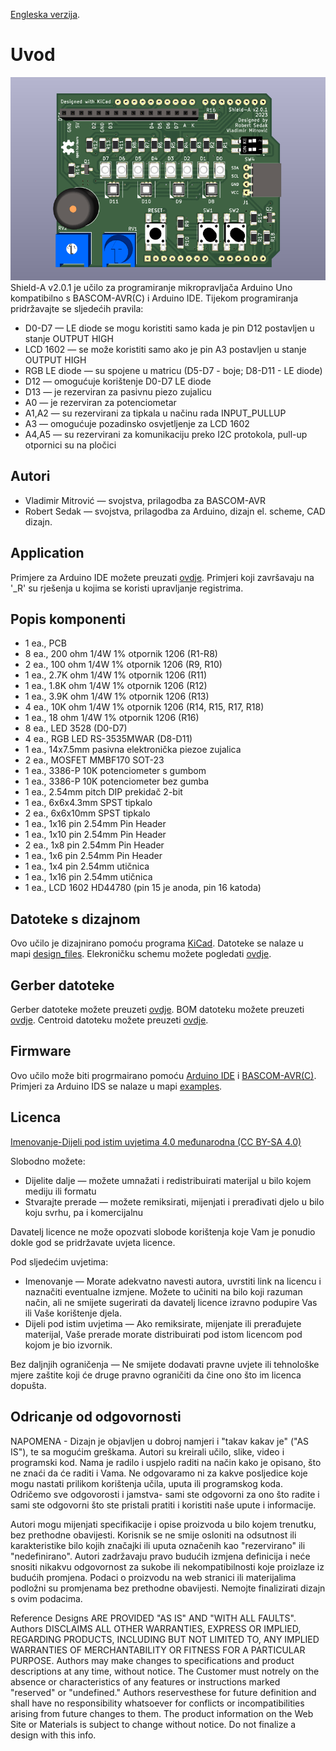 [Engleska verzija](README.md). 

Uvod
============
![Shield application](images/shield-a_v2.0_01.png)
Shield-A v2.0.1 je učilo za programiranje mikropravljača Arduino Uno kompatibilno s BASCOM-AVR(C) i Arduino IDE.
Tijekom programiranja pridržavajte se sljedećih pravila:
- D0-D7 — LE diode se mogu koristiti samo kada je pin D12 postavljen u stanje OUTPUT HIGH
- LCD 1602 — se može koristiti samo ako je pin A3 postavljen u stanje OUTPUT HIGH
- RGB LE diode — su spojene u matricu (D5-D7 - boje; D8-D11 - LE diode)
- D12 — omogućuje korištenje D0-D7 LE diode
- D13 — je rezerviran za pasivnu piezo zujalicu
- A0 — je rezerviran za potenciometar
- A1,A2 — su rezervirani za tipkala u načinu rada INPUT_PULLUP
- A3 — omogućuje pozadinsko osvjetljenje za LCD 1602
- A4,A5 — su rezervirani za komunikaciju preko I2C protokola, pull-up otpornici su na pločici


Autori
------------
- Vladimir Mitrović — svojstva, prilagodba za BASCOM-AVR
- Robert Sedak — svojstva, prilagodba za Arduino, dizajn el. scheme, CAD dizajn. 


Application
-----------

Primjere za Arduino IDE možete preuzati [ovdje](examples/). 
Primjeri koji završavaju na '_R' su rješenja u kojima se koristi upravljanje registrima.


Popis komponenti
-----------------
- 1 ea., PCB
- 8 ea., 200 ohm 1/4W 1% otpornik 1206 (R1-R8)
- 2 ea., 100 ohm 1/4W 1% otpornik 1206 (R9, R10)
- 1 ea., 2.7K ohm 1/4W 1% otpornik 1206 (R11)
- 1 ea., 1.8K ohm 1/4W 1% otpornik 1206 (R12)
- 1 ea., 3.9K ohm 1/4W 1% otpornik 1206 (R13)
- 4 ea., 10K ohm 1/4W 1% otpornik 1206 (R14, R15, R17, R18)
- 1 ea., 18 ohm 1/4W 1% otpornik 1206 (R16)
- 8 ea., LED 3528 (D0-D7)
- 4 ea., RGB LED RS-3535MWAR (D8-D11)
- 1 ea., 14x7.5mm pasivna elektronička piezoe zujalica
- 2 ea., MOSFET MMBF170 SOT-23
- 1 ea., 3386-P 10K potenciometer s gumbom
- 1 ea., 3386-P 10K potenciometer bez gumba
- 1 ea., 2.54mm pitch DIP prekidač 2-bit
- 1 ea., 6x6x4.3mm SPST tipkalo
- 2 ea., 6x6x10mm SPST tipkalo
- 1 ea., 1x16 pin 2.54mm Pin Header
- 1 ea., 1x10 pin 2.54mm Pin Header
- 2 ea., 1x8 pin 2.54mm Pin Header
- 1 ea., 1x6 pin 2.54mm Pin Header
- 1 ea., 1x4 pin 2.54mm utičnica
- 1 ea., 1x16 pin 2.54mm utičnica
- 1 ea., LCD 1602 HD44780 (pin 15 je anoda, pin 16 katoda)


Datoteke s dizajnom
------------
Ovo učilo je dizajnirano pomoću programa [KiCad](http://kicad.org/). Datoteke se nalaze u mapi [design_files](design_files/). Elekroničku schemu možete pogledati [ovdje](images/shield_a_v2.0.1_schematic.png).


Gerber datoteke
------------
Gerber datoteke možete preuzeti [ovdje](gerber/shield-a_v.2.0.1.zip).
BOM datoteku možete preuzeti [ovdje](gerber/shield-a_v.2.0.1_bom_top.csv).
Centroid datoteku možete preuzeti [ovdje](gerber/shield-a_v.2.0.1-top-pos.csv).


Firmware
--------
Ovo učilo može biti progrmairano pomoću [Arduino IDE](https://www.arduino.cc/) i [BASCOM-AVR(C)](https://www.mcselec.com/index.php?option=com_content&task=view&id=14&Itemid=103).
Primjeri za Arduino IDS se nalaze u mapi [examples](examples/).


Licenca
-------
[Imenovanje-Dijeli pod istim uvjetima 4.0 međunarodna (CC BY-SA 4.0)](https://creativecommons.org/licenses/by-sa/4.0/deed.hr)

Slobodno možete:
- Dijelite dalje — možete umnažati i redistribuirati materijal u bilo kojem mediju ili formatu
-  Stvarajte prerade — možete remiksirati, mijenjati i prerađivati djelo u bilo koju svrhu, pa i komercijalnu

Davatelj licence ne može opozvati slobode korištenja koje Vam je ponudio dokle god se pridržavate uvjeta licence.

Pod sljedećim uvjetima:
- Imenovanje — Morate adekvatno navesti autora, uvrstiti link na licencu i naznačiti eventualne izmjene. Možete to učiniti na bilo koji razuman način, ali ne smijete sugerirati da davatelj licence izravno podupire Vas ili Vaše korištenje djela. 
- Dijeli pod istim uvjetima — Ako remiksirate, mijenjate ili prerađujete materijal, Vaše prerade morate distribuirati pod istom licencom pod kojom je bio izvornik. 

Bez daljnjih ograničenja — Ne smijete dodavati pravne uvjete ili tehnološke mjere zaštite koji će druge pravno ograničiti da čine ono što im licenca dopušta. 

Odricanje od odgovornosti
-------------------------
NAPOMENA - Dizajn je objavljen u dobroj namjeri i "takav kakav je" ("AS IS"), te sa mogućim greškama. Autori su kreirali učilo, slike, video i programski kod. Nama je radilo i uspjelo raditi na način kako je opisano, što ne znaći da će raditi i Vama. Ne odgovaramo ni za kakve posljedice koje mogu nastati prilikom korištenja učila, uputa ili programskog koda. Odričemo sve odgovorosti i jamstva- sami ste odgovorni za ono što radite i sami ste odgovorni što ste pristali pratiti i koristiti naše upute i informacije. 

Autori mogu mijenjati specifikacije i opise proizvoda u bilo kojem trenutku, bez prethodne obavijesti. Korisnik se ne smije osloniti na odsutnost ili karakteristike bilo kojih značajki ili uputa označenih kao "rezervirano" ili "nedefinirano".
Autori zadržavaju pravo budućih izmjena definicija i neće snositi nikakvu odgovornost za sukobe ili nekompatibilnosti koje proizlaze iz budućih promjena. Podaci o proizvodu na web stranici ili materijalima podložni su promjenama bez prethodne obavijesti. Nemojte finalizirati dizajn s ovim podacima. 

Reference Designs ARE PROVIDED "AS IS" AND "WITH ALL FAULTS". Authors DISCLAIMS ALL OTHER WARRANTIES, EXPRESS OR IMPLIED, REGARDING PRODUCTS, INCLUDING BUT NOT LIMITED TO, ANY IMPLIED WARRANTIES OF MERCHANTABILITY OR FITNESS FOR A PARTICULAR PURPOSE.
Authors may make changes to specifications and product descriptions at any time, without notice. The Customer must notrely on the absence or characteristics of any features or instructions marked "reserved" or "undefined." 
Authors reservesthese for future definition and shall have no responsibility whatsoever for conflicts or incompatibilities arising from future changes to them. The product information on the Web Site or Materials is subject to change without notice. Do not finalize a design with this info.

